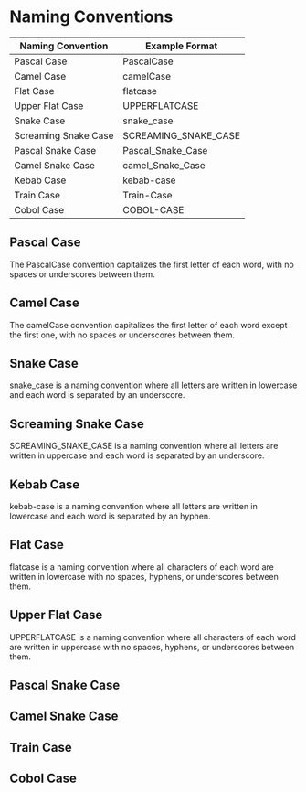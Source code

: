 # Naming Conventions

| Naming Convention    | Example Format       |
| -----------------    | --------------       |
| Pascal Case          | PascalCase           |
| Camel Case           | camelCase            |
| Flat Case            | flatcase             |
| Upper Flat Case      | UPPERFLATCASE        |
| Snake Case           | snake_case           |
| Screaming Snake Case | SCREAMING_SNAKE_CASE |
| Pascal Snake Case    | Pascal_Snake_Case    |
| Camel Snake Case     | camel_Snake_Case     |
| Kebab Case           | kebab-case           |
| Train Case           | Train-Case           |
| Cobol Case           | COBOL-CASE           |


## Pascal Case

The PascalCase convention capitalizes the first letter of each word, with no
spaces or underscores between them.

## Camel Case

The camelCase convention capitalizes the first letter of each word except the
first one, with no spaces or underscores between them.

## Snake Case

snake_case is a naming convention where all letters are written in lowercase
and each word is separated by an underscore.

## Screaming Snake Case

SCREAMING_SNAKE_CASE is a naming convention where all letters are written in
uppercase and each word is separated by an underscore.

## Kebab Case

kebab-case is a naming convention where all letters are written in lowercase
and each word is separated by an hyphen.

## Flat Case

flatcase is a naming convention where all characters of each word are written
in lowercase with no spaces, hyphens, or underscores between them.

## Upper Flat Case

UPPERFLATCASE is a naming convention where all characters of each word are
written in uppercase with no spaces, hyphens, or underscores between them.

## Pascal Snake Case

## Camel Snake Case

## Train Case

## Cobol Case

